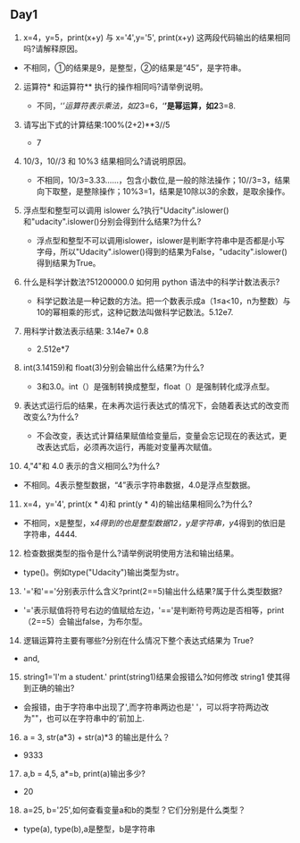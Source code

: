 ## Day1

1. x=4，y=5，print(x+y) 与  x='4',y='5', print(x+y) 这两段代码输出的结果相同吗?请解释原因。
 * 不相同，①的结果是9，是整型，②的结果是“45”，是字符串。

2. 运算符* 和运算符** 执行的操作相同吗?请举例说明。
   * 不同，‘*’运算符表示乘法，如2*3=6，‘**’是幂运算，如2**3=8.

3. 请写出下式的计算结果:100%(2+2)**3//5
   * 7

4. 10/3，10//3 和 10%3 结果相同么?请说明原因。
   * 不相同，10/3=3.33……，包含小数位,是一般的除法操作；10//3=3，结果向下取整，是整除操作；10%3=1，结果是10除以3的余数，是取余操作。

5. 浮点型和整型可以调用 islower 么?执行"Udacity".islower()和"udacity".islower()分别会得到什么结果?为什么?
   * 浮点型和整型不可以调用islower，islower是判断字符串中是否都是小写字母，所以"Udacity".islower()得到的结果为False，"udacity".islower()得到结果为True。

6. 什么是科学计数法?51200000.0 如何用 python 语法中的科学计数法表示?
   * 科学记数法是一种记数的方法。把一个数表示成a（1≤a<10，n为整数）与10的幂相乘的形式，这种记数法叫做科学记数法。5.12e7.

7. 用科学计数法表示结果: 3.14e7* 0.8
   * 2.512e*7

8. int(3.14159)和 float(3)分别会输出什么结果?为什么?
   * 3和3.0。int（）是强制转换成整型，float（）是强制转化成浮点型。

9. 表达式运行后的结果，在未再次运行表达式的情况下，会随着表达式的改变而改变么?为什么?
   * 不会改变，表达式计算结果赋值给变量后，变量会忘记现在的表达式，更改表达式后，必须再次运行，再能对变量再次赋值。

10. 4,"4"和 4.0 表示的含义相同么?为什么?
   * 不相同。4表示整型数据，“4”表示字符串数据，4.0是浮点型数据。

11. x=4，y='4', print(x * 4)和 print(y * 4)的输出结果相同么?为什么? 
   * 不相同，x是整型，x*4得到的也是整型数据12，y是字符串，y*4得到的依旧是字符串，4444.

12. 检查数据类型的指令是什么?请举例说明使用方法和输出结果。
   * type()。例如type("Udacity")输出类型为str。

13. '='和'=='分别表示什么含义?print(2==5)输出什么结果?属于什么类型数据?
   * '='表示赋值将符号右边的值赋给左边，'=='是判断符号两边是否相等，print（2==5）会输出false，为布尔型。

14. 逻辑运算符主要有哪些?分别在什么情况下整个表达式结果为 True?
   * and,

15. string1='I'm a student.' print(string1)结果会报错么?如何修改 string1 使其得到正确的输出?
   * 会报错，由于字符串中出现了',而字符串两边也是' '，可以将字符两边改为""，也可以在字符串中的’前加上\.

16. a = 3, str(a*3) + str(a)*3 的输出是什么？
   * 9333

17. a,b = 4,5, a*=b, print(a)输出多少?
   * 20

18. a=25, b='25',如何查看变量a和b的类型？它们分别是什么类型？
   * type(a), type(b),a是整型，b是字符串
